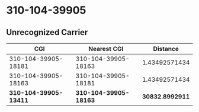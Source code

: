 # 310-104-39905
## Unrecognized Carrier


| CGI | Nearest CGI | Distance |
|-----|-------------|----------|
| 310-104-39905-18181 | 310-104-39905-18163 | 1.43492571434 |
| 310-104-39905-18163 | 310-104-39905-18181 | 1.43492571434 |
| **310-104-39905-13411** | **310-104-39905-18163** | **30832.8992911** |

